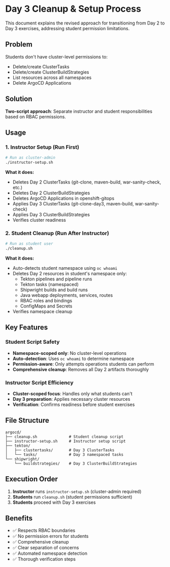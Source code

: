 # Day 3 Cleanup & Setup Process

This document explains the revised approach for transitioning from Day 2 to Day 3 exercises, addressing student permission limitations.

## Problem
Students don't have cluster-level permissions to:
- Delete/create ClusterTasks
- Delete/create ClusterBuildStrategies  
- List resources across all namespaces
- Delete ArgoCD Applications

## Solution
**Two-script approach**: Separate instructor and student responsibilities based on RBAC permissions.

## Usage

### 1. Instructor Setup (Run First)
```bash
# Run as cluster-admin
./instructor-setup.sh
```

**What it does:**
- Deletes Day 2 ClusterTasks (git-clone, maven-build, war-sanity-check, etc.)
- Deletes Day 2 ClusterBuildStrategies
- Deletes ArgoCD Applications in openshift-gitops
- Applies Day 3 ClusterTasks (git-clone-day3, maven-build, war-sanity-check)
- Applies Day 3 ClusterBuildStrategies
- Verifies cluster readiness

### 2. Student Cleanup (Run After Instructor)
```bash
# Run as student user
./cleanup.sh
```

**What it does:**
- Auto-detects student namespace using `oc whoami`
- Deletes Day 2 resources in student's namespace only:
  - Tekton pipelines and pipeline runs
  - Tekton tasks (namespaced)
  - Shipwright builds and build runs
  - Java webapp deployments, services, routes
  - RBAC roles and bindings
  - ConfigMaps and Secrets
- Verifies namespace cleanup

## Key Features

### Student Script Safety
- **Namespace-scoped only**: No cluster-level operations
- **Auto-detection**: Uses `oc whoami` to determine namespace
- **Permission-aware**: Only attempts operations students can perform
- **Comprehensive cleanup**: Removes all Day 2 artifacts thoroughly

### Instructor Script Efficiency
- **Cluster-scoped focus**: Handles only what students can't
- **Day 3 preparation**: Applies necessary cluster resources
- **Verification**: Confirms readiness before student exercises

## File Structure
```
argocd/
├── cleanup.sh              # Student cleanup script
├── instructor-setup.sh     # Instructor setup script
├── tekton/
│   ├── clustertasks/       # Day 3 ClusterTasks
│   └── tasks/              # Day 3 namespaced tasks
└── shipwright/
    └── buildstrategies/    # Day 3 ClusterBuildStrategies
```

## Execution Order
1. **Instructor** runs `instructor-setup.sh` (cluster-admin required)
2. **Students** run `cleanup.sh` (student permissions sufficient)
3. **Students** proceed with Day 3 exercises

## Benefits
- ✅ Respects RBAC boundaries
- ✅ No permission errors for students
- ✅ Comprehensive cleanup
- ✅ Clear separation of concerns
- ✅ Automated namespace detection
- ✅ Thorough verification steps